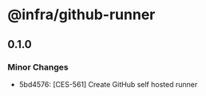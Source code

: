 # @infra/github-runner

## 0.1.0

### Minor Changes

- 5bd4576: [CES-561] Create GitHub self hosted runner
